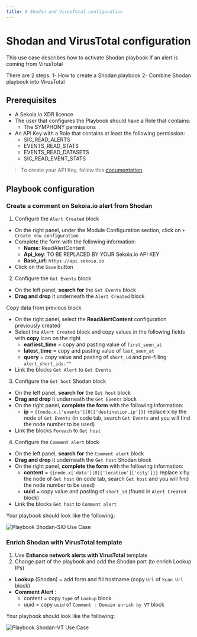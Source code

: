 ```yaml
---
title: # Shodan and VirusTotal configuration
---
```


# Shodan and VirusTotal configuration

This use case describes how to activate Shodan playbook if an alert is coming from VirusTotal

There are 2 steps:
1- How to create a Shodan playbook
2- Combine Shodan playbook into VirusTotal

## Prerequisites

- A Sekoia.io XDR licence
- The user that configures the Playbook should have a Role that contains:
	* The SYMPHONY permissions
- An API Key with a Role that contains at least the following permission:
	* SIC_READ_ALERTS
	* EVENTS_READ_STATS
	* EVENTS_READ_DATASETS
	* SIC_READ_EVENT_STATS

> To create your API Key, follow this [documentation](../../../getting_started/manage_api_keys.md).

## Playbook configuration

### Create a comment on Sekoia.io alert from Shodan

1. Configure the `Alert Created` block

  - On the right panel, under the Module Configuration section, click on `+ Create new configuration`
  - Complete the form with the following information:
    * **Name**: ReadAlertContent
    * **Api_key**: TO BE REPLACED BY YOUR Sekoia.io API KEY
    * **Base_url**: `https://api.sekoia.io`
  - Click on the `Save` button

2. Configure the `Get Events` block

  - On the left panel, **search for** the `Get Events` block
  - **Drag and drop** it underneath the `Alert Created` block

  Copy data from previous block
  - On the right panel, select the **ReadAlertContent** configuration previously created
  - Select the `Alert Created` block and copy values in the following fields with **copy** icon on the right
    - **earliest_time** = copy and pasting value of `first_seen_at`
    - **latest_time** = copy and pasting value of `last_seen_at`
    - **query** = copy value and pasting of `short_id` and pre-filling `alert_short_ids:"`<replace by short_id>`"`
  - Link the blocks `Get Alert` to `Get Events`

3. Configure the `Get host` Shodan block

  - On the left panel, **search for** the `Get host` block
  - **Drag and drop** it underneath the `Get Events` block
  - On the right panel, **complete the form** with the following information:
    - **ip** = `{{node.x.['events'][0]['destination.ip']}}`   replace x by the node of `Get Events` (in code tab, search `Get Events` and you will find the node number to be used)
  - Link the blocks `Foreach` to `Get host`  

4. Configure the `Comment alert` block

  - On the left panel, **search for** the `Comment alert` block
  - **Drag and drop** it underneath the `Get host` Shodan block
  - On the right panel, **complete the form** with the following information:
    - **content** = `{{node.x['data'][0]['location']['city']}}`   replace x by the node of `Get host` (in code tab, search `Get host` and you will find the node number to be used)
    - **uuid** = copy value and pasting of `short_id` (found in `Alert Created` block)
  - Link the blocks `Get host` to `Comment alert`  

Your playbook should look like the following:

![Playbook Shodan-SIO Use Case](/assets/playbooks/library/UseCases/Shodan_VT_1.png)

### Enrich Shodan with VirusTotal template

  1. Use **Enhance network alerts with VirusTotal** template
  2. Change part of the playbook and add the Shodan part (to enrich Lookup IPs)
  - **Lookup** (Shodan) = add form and fill hostname (copy `Url` of `Scan Url` block)
  - **Comment Alert** :
    - content = copy `type` of `Lookup` block
    - uuid = copy `uuid` of `Comment : Domain enrich by VT` block  	

Your playbook should look like the following:

![Playbook Shodan-VT Use Case](/assets/playbooks/library/UseCases/Shodan_VT_2.png)
